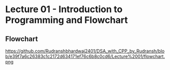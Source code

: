 # Lecture 01 - Introduction to Programming and Flowchart
## Flowchart 
https://github.com/Rudranshbhardwaj2401/DSA_with_CPP_by_Rudransh/blob/e39f7a6c26383c1c2172d634171ef76c6b8c0cd6/Lecture%2001/flowchart.png